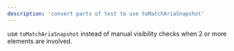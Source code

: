 ```yaml
---
description: 'convert parts of test to use toMatchAriaSnapshot'
---
```


use `toMatchAriaSnapshot` instead of manual visibility checks when 2 or more elements are involved.
